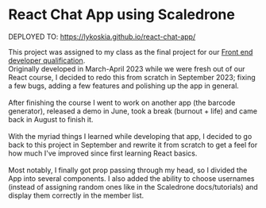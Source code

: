 # React Chat App using Scaledrone

DEPLOYED TO: https://lykoskia.github.io/react-chat-app/

This project was assigned to my class as the final project for our [Front end developer qualification](https://www.algebra.hr/cjelozivotno-obrazovanje/programi/front-end-developer/).\
Originally developed in March-April 2023 while we were fresh out of our React course, I decided to redo this from scratch in September 2023; fixing a few bugs, adding a few features and polishing up the app in general.\
\
After finishing the course I went to work on another app (the barcode generator), released a demo in June, took a break (burnout + life) and came back in August to finish it.\
\
With the myriad things I learned while developing that app, I decided to go back to this project in September and rewrite it from scratch to get a feel for how much I've improved since first learning React basics.\
\
Most notably, I finally got prop passing through my head, so I divided the App into several components. I also added the ability to choose usernames (instead of assigning random ones like in the Scaledrone docs/tutorials) and display them correctly in the member list.
